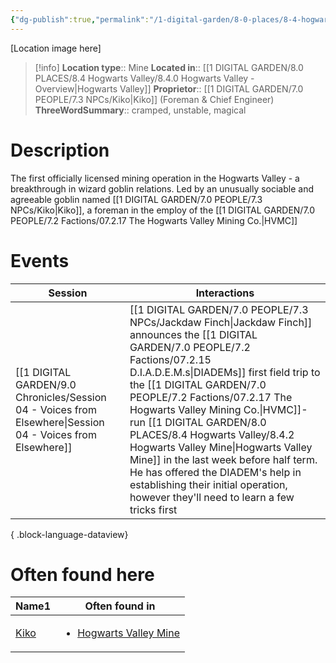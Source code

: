 ```yaml
---
{"dg-publish":true,"permalink":"/1-digital-garden/8-0-places/8-4-hogwarts-valley/8-4-2-hogwarts-valley-mine/","tags":["#place","hogwarts-valley","service-building"]}
---
```


[Location image here]
>[!info]
>**Location type**::  Mine
>**Located in**:: [[1 DIGITAL GARDEN/8.0 PLACES/8.4 Hogwarts Valley/8.4.0 Hogwarts Valley - Overview\|Hogwarts Valley]]
>**Proprietor**:: [[1 DIGITAL GARDEN/7.0 PEOPLE/7.3 NPCs/Kiko\|Kiko]] (Foreman & Chief Engineer)
>**ThreeWordSummary**:: cramped, unstable, magical 

# Description

The first officially licensed mining operation in the Hogwarts Valley - a breakthrough in wizard goblin relations. Led by an unusually sociable and agreeable goblin named [[1 DIGITAL GARDEN/7.0 PEOPLE/7.3 NPCs/Kiko\|Kiko]], a foreman in the employ of the [[1 DIGITAL GARDEN/7.0 PEOPLE/7.2 Factions/07.2.17 The Hogwarts Valley Mining Co.\|HVMC]]

# Events

| Session                                                                                                       | Interactions                                                                                                                                                                                                                                                                                                                                                       |
| ------------------------------------------------------------------------------------------------------------- | ------------------------------------------------------------------------------------------------------------------------------------------------------------------------------------------------------------------------------------------------------------------------------------------------------------------------------------------------------------------ |
| [[1 DIGITAL GARDEN/9.0 Chronicles/Session 04 - Voices from Elsewhere\|Session 04 - Voices from Elsewhere]] | [[1 DIGITAL GARDEN/7.0 PEOPLE/7.3 NPCs/Jackdaw Finch\|Jackdaw Finch]] announces the [[1 DIGITAL GARDEN/7.0 PEOPLE/7.2 Factions/07.2.15 D.I.A.D.E.M.s\|DIADEMs]] first field trip to the [[1 DIGITAL GARDEN/7.0 PEOPLE/7.2 Factions/07.2.17 The Hogwarts Valley Mining Co.\|HVMC]]-run [[1 DIGITAL GARDEN/8.0 PLACES/8.4 Hogwarts Valley/8.4.2 Hogwarts Valley Mine\|Hogwarts Valley Mine]] in the last week before half term. He has offered the DIADEM's help in establishing their initial operation, however they'll need to learn a few tricks first |

{ .block-language-dataview}

# Often found here

<div><table class="dataview table-view-table"><thead class="table-view-thead"><tr class="table-view-tr-header"><th class="table-view-th"><span>Name</span><span class="dataview small-text">1</span></th><th class="table-view-th"><span>Often found in</span></th></tr></thead><tbody class="table-view-tbody"><tr><td><span><a data-tooltip-position="top" aria-label="1 DIGITAL GARDEN/7.0 PEOPLE/7.3 NPCs/Kiko.md" data-href="1 DIGITAL GARDEN/7.0 PEOPLE/7.3 NPCs/Kiko.md" href="1 DIGITAL GARDEN/7.0 PEOPLE/7.3 NPCs/Kiko.md" class="internal-link" target="_blank" rel="noopener nofollow">Kiko</a></span></td><td><ul class="dataview dataview-ul dataview-result-list-ul"><li class="dataview-result-list-li"><span><a data-tooltip-position="top" aria-label="1 DIGITAL GARDEN/8.0 PLACES/8.4 Hogwarts Valley/8.4.2 Hogwarts Valley Mine.md" data-href="1 DIGITAL GARDEN/8.0 PLACES/8.4 Hogwarts Valley/8.4.2 Hogwarts Valley Mine.md" href="1 DIGITAL GARDEN/8.0 PLACES/8.4 Hogwarts Valley/8.4.2 Hogwarts Valley Mine.md" class="internal-link" target="_blank" rel="noopener nofollow">Hogwarts Valley Mine</a></span></li></ul></td></tr></tbody></table></div>
